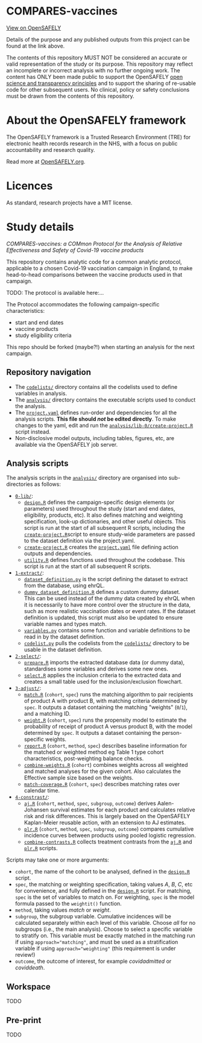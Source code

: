 # COMPARES-vaccines

[View on OpenSAFELY](https://jobs.opensafely.org/repo/https%253A%252F%252Fgithub.com%252Fopensafely%252FCOMPARES-vaccines)

Details of the purpose and any published outputs from this project can be found at the link above.

The contents of this repository MUST NOT be considered an accurate or valid representation of the study or its purpose. 
This repository may reflect an incomplete or incorrect analysis with no further ongoing work.
The content has ONLY been made public to support the OpenSAFELY [open science and transparency principles](https://www.opensafely.org/about/#contributing-to-best-practice-around-open-science) and to support the sharing of re-usable code for other subsequent users.
No clinical, policy or safety conclusions must be drawn from the contents of this repository.

# About the OpenSAFELY framework

The OpenSAFELY framework is a Trusted Research Environment (TRE) for electronic
health records research in the NHS, with a focus on public accountability and
research quality.

Read more at [OpenSAFELY.org](https://opensafely.org).

# Licences
As standard, research projects have a MIT license. 



# Study details

*COMPARES-vaccines: a COMmon Protocol for the Analysis of Relative Effectiveness and Safety of Covid-19 vaccine products*

This repository contains analytic code for a common analytic protocol, applicable to a chosen Covid-19 vaccination campaign in England, 
to make head-to-head comparisons between the vaccine products used in that campaign.

TODO: The protocol is available here:...

The Protocol accommodates the following campaign-specific characteristics:

* start and end dates
* vaccine products 
* study eligibility criteria

This repo should be forked (maybe?!) when starting an analysis for the next campaign. 

## Repository navigation

- The [`codelists/`](./codelists/) directory contains all the codelists used to define variables in analysis. 
- The [`analysis/`](./analysis) directory contains the executable scripts used to conduct the analysis. 
- The [`project.yaml`](./project.yaml) defines run-order and dependencies for all the analysis scripts.
**This file should *not* be edited directly**. To make changes to the yaml, edit and run the [`analysis/lib-0/create-project.R`](./analysis/lib-0/create-project.R) script instead.
- Non-disclosive model outputs, including tables, figures, etc, are available via the OpenSAFELY job server.

## Analysis scripts

The analysis scripts in the [`analysis/`](./analysis) directory are organised into sub-directories as follows:

- [`0-lib/`](./analysis/0-lib/):
  - [`design.R`](./analysis/0-lib/design.R) defines the campaign-specific design elements (or parameters) used throughout the study (start and end dates, eligibility, products, etc).
  It also defines matching and weighting specification, look-up dictionaries, and other useful objects. 
  This script is run at the start of all subsequent R scripts, 
  including the [`create-project.R`](./analysis/lib-0/create-project.R)script to ensure study-wide parameters are passed to the dataset definition via the project.yaml.
  - [`create-project.R`](./analysis/lib-0/create-project.R) creates the [`project.yaml`](./project.yaml) file defining action outputs and dependencies.
  - [`utility.R`](./analysis/0-lib/utility.R) defines functions used throughout the codebase. This script is run at the start of all subsequent R scripts.
- [`1-extract/`](./analysis/1-extract/):
  - [`dataset_definition.py`](./analysis/1-extract/dataset_definition.py) is the script defining the dataset to extract from the database, using ehrQL. 
  - [`dummy_dataset_definition.R`](./analysis/1-extract/dummy_dataset_definition.R) defines a custom dummy dataset.  
  This can be used instead of the dummy data created by ehrQL when it is necessarily to have more control over the structure in the data, 
  such as more realistic vaccination dates or event rates.
  If the dataset definition is updated, this script must also be updated to ensure variable names and types match.
  - [`variables.py`](./analysis/1-extract/variables.py) contains some function and variable definitions to be read in by the dataset definition.
  - [`codelist.py`](./analysis/1-extract/codelists.py) pulls the codelists from the [`codelists/`](./codelists/) directory to be usable in the dataset definition. 
- [`2-select/`](./analysis/2-select/):
  - [`prepare.R`](./analysis/2-select/prepare.R) imports the extracted database data (or dummy data), standardises some variables and derives some new ones.
  - [`select.R`](./analysis/select.R) applies the inclusion criteria to the extracted data and creates a small table used for the inclusion/exclusion flowchart.
- [`3-adjust/`](./analysis/3-adjust/):
  - [`match.R`](./analysis/3-adjust/match.R) (`cohort`, `spec`) runs the matching algorithm to pair recipients of product A with product B, with matching criteria determined by `spec`. 
  It outputs a dataset containing the matching "weights" (`0`/`1`), and a matching ID. 
  - [`weight.R`](./analysis/3-adjust/weight.R) (`cohort`, `spec`) runs the propensity model to estimate the probability of receipt of product A versus product B, with the model determined by `spec`. 
  It outputs a dataset containing the person-specific weights. 
  - [`report.R`](./analysis/3-adjust/report.R) (`cohort`, `method`, `spec`) describes baseline information for the matched or weighted method
  eg Table 1 type cohort characteristics, post-weighting balance checks.
  - [`combine-weights.R`](./analysis/3-adjust/combine-weights.R) (`cohort`) combines weights across all weighted and matched analyses for the given cohort.
  Also calculates the Effective sample size based on the weights. 
  - [`match-coverage.R`](./analysis/3-adjust/match-coverage.R) (`cohort`, `spec`) describes matching rates over calendar time.
- [`4-constrast/`](./analysis/4-constrast/):
  - [`aj.R`](./analysis/4-constrast/aj.R) (`cohort`, `method`, `spec`, `subgroup`, `outcome`) derives Aalen-Johansen survival estimates for each product and calculates relative risk and risk differences. 
  This is largely based on the OpenSAFELY Kaplan-Meier reusable action, with an extension to AJ estimates.
  - [`plr.R`](./analysis/4-constrast/plr.R) (`cohort`, `method`, `spec`, `subgroup`, `outcome`) compares cumulative incidence curves between products using pooled logistic regression. 
  - [`combine-contrasts.R`](./analysis/4-contrast/combine-contrasts.R) collects treatment contrasts from the [`aj.R`](./analysis/aj.R) and [`plr.R`](./analysis/plr.R) scripts.

Scripts may take one or more arguments:

- `cohort`, the name of the cohort to be analysed, defined in the [`design.R`](analysis/0-lib/design.R) script.
- `spec`, the matching or weighting specification, taking values _A_, _B_, _C_, etc for convenience, and fully defined in the [`design.R`](analysis/0-lib/design.R) script.
For matching, `spec` is the set of variables to match on. For weighting, `spec` is the model formula passed to the `weightit()` function. 
- `method`, taking values _match_ or _weight_.
- `subgroup`, the subgroup variable. Cumulative incidences will be calculated separately within each level of this variable. 
Choose _all_ for no subgroups (i.e., the main analysis). Choose _<variable>_ to select a specific variable to stratify on.
This variable must be exactly matched in the matching run if using `approach="matching"`, and must be used as a stratification variable if using `approach="weighting"` (this requirement is under review!)
- `outcome`, the outcome of interest, for example _covidadmitted_ or _coviddeath_.

## Workspace

TODO 

## Pre-print

TODO


